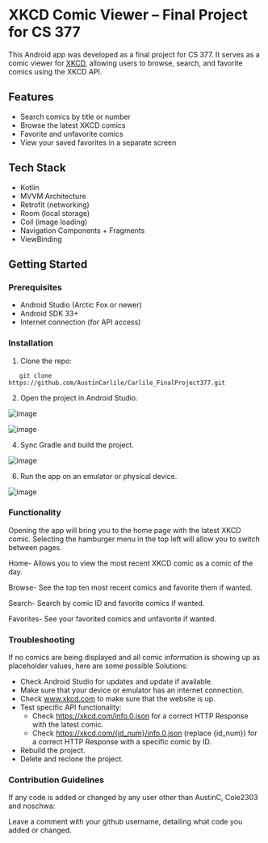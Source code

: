 # XKCD Comic Viewer – Final Project for CS 377

This Android app was developed as a final project for CS 377. It serves as a comic viewer for [XKCD](https://xkcd.com), allowing users to browse, search, and favorite comics using the XKCD API.

## Features

- Search comics by title or number
- Browse the latest XKCD comics
- Favorite and unfavorite comics
- View your saved favorites in a separate screen

## Tech Stack

- Kotlin
- MVVM Architecture
- Retrofit (networking)
- Room (local storage)
- Coil (image loading)
- Navigation Components + Fragments
- ViewBinding

## Getting Started

### Prerequisites

- Android Studio (Arctic Fox or newer)
- Android SDK 33+
- Internet connection (for API access)

### Installation

1. Clone the repo:

```
   git clone https://github.com/AustinCarlile/Carlile_FinalProject377.git
```

2. Open the project in Android Studio.
   
![image](https://github.com/user-attachments/assets/8e50a4a5-c177-4059-9de7-1e07853a0e2e)

![image](https://github.com/user-attachments/assets/937d511d-85c3-4040-84e9-bbb787887872)

4. Sync Gradle and build the project.
   
![image](https://github.com/user-attachments/assets/ff2819cf-e558-4dd2-808e-4b8c6e3c19fc)

6. Run the app on an emulator or physical device.
   
![image](https://github.com/user-attachments/assets/5dc6f9d9-de53-4be6-b946-0a15c3d9b008)


### Functionality

Opening the app will bring you to the home page with the latest XKCD comic.
Selecting the hamburger menu in the top left will allow you to switch between pages.

Home- Allows you to view the most recent XKCD comic as a comic of the day.

Browse- See the top ten most recent comics and favorite them if wanted.

Search- Search by comic ID and favorite comics if wanted.

Favorites- See your favorited comics and unfavorite if wanted.


### Troubleshooting

If no comics are being displayed and all comic information is showing up as placeholder values, here are some possible Solutions:

* Check Android Studio for updates and update if available.
* Make sure that your device or emulator has an internet connection.
* Check www.xkcd.com to make sure that the website is up.
* Test specific API functionality:
   - Check https://xkcd.com/info.0.json for a correct HTTP Response with the latest comic.
   - Check https://xkcd.com/{id_num}/info.0.json (replace {id_num}) for a correct HTTP Response with a specific comic by ID.
* Rebuild the project.
* Delete and reclone the project.

### Contribution Guidelines

If any code is added or changed by any user other than AustinC, Cole2303 and noschwa:

Leave a comment with your github username, detailing what code you added or changed.




